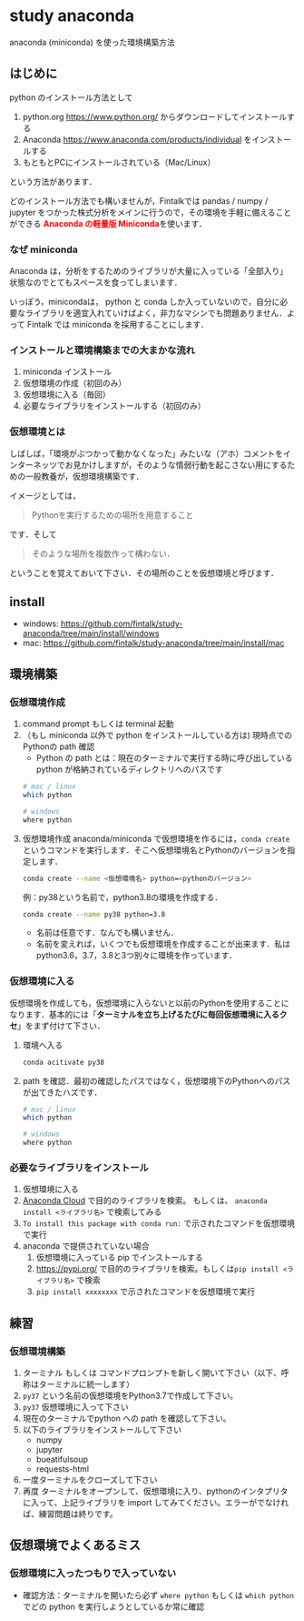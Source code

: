 # study anaconda
anaconda (miniconda) を使った環境構築方法

## はじめに

python のインストール方法として
1. python.org https://www.python.org/ からダウンロードしてインストールする
1. Anaconda https://www.anaconda.com/products/individual をインストールする
1. もともとPCにインストールされている（Mac/Linux）

という方法があります．

どのインストール方法でも構いませんが，Fintalkでは pandas / numpy / jupyter をつかった株式分析をメインに行うので，その環境を手軽に備えることができる <font color=red>**Anaconda の軽量版 Miniconda**</font>を使います．

### なぜ miniconda 

Anaconda は，分析をするためのライブラリが大量に入っている「全部入り」状態なのでとてもスペースを食ってしまいます．

いっぽう，minicondaは， python と conda しか入っていないので，自分に必要なライブラリを適宜入れていけばよく，非力なマシンでも問題ありません．よって Fintalk では miniconda を採用することにします．


### インストールと環境構築までの大まかな流れ

1. miniconda インストール
1. 仮想環境の作成（初回のみ）
1. 仮想環境に入る（毎回）
1. 必要なライブラリをインストールする（初回のみ）

### 仮想環境とは

しばしば，「環境がぶつかって動かなくなった」みたいな（アホ）コメントをインターネッツでお見かけしますが，そのような情弱行動を起こさない用にするための一般教養が，仮想環境構築です．

イメージとしては，

> Pythonを実行するための場所を用意すること

です．そして

> そのような場所を複数作って構わない．

ということを覚えておいて下さい．その場所のことを仮想環境と呼びます．

## install 

+ windows: https://github.com/fintalk/study-anaconda/tree/main/install/windows
+ mac: https://github.com/fintalk/study-anaconda/tree/main/install/mac

## 環境構築

### 仮想環境作成
1. command prompt もしくは terminal 起動
1. （もし miniconda 以外で python をインストールしている方は) 現時点でのPythonの path 確認
    + Python の path とは：現在のターミナルで実行する時に呼び出している python が格納されているディレクトリへのパスです
    ```bash
    # mac / linux 
    which python
    ```
    ```bash
    # windows 
    where python
    ``` 
1. 仮想環境作成
    anaconda/miniconda で仮想環境を作るには，`conda create` というコマンドを実行します．そこへ仮想環境名とPythonのバージョンを指定します．
    ```bash
    conda create --name <仮想環境名> python=<pythonのバージョン>
    ``` 
    例：py38という名前で，python3.8の環境を作成する．
    ```bash
    conda create --name py38 python=3.8
    ``` 
    + 名前は任意です．なんでも構いません．
    + 名前を変えれば，いくつでも仮想環境を作成することが出来ます．私は python3.6，3.7，3.8と3つ別々に環境を作っています．

### 仮想環境に入る
仮想環境を作成しても，仮想環境に入らないと以前のPythonを使用することになります．基本的には「**ターミナルを立ち上げるたびに毎回仮想環境に入るクセ**」をまず付けて下さい．    
1. 環境へ入る
    ```bash
    conda acitivate py38
    ```
1. path を確認．最初の確認したパスではなく，仮想環境下のPythonへのパスが出てきたハズです．
    ```bash
    # mac / linux 
    which python
    ```
    ```bash
    # windows 
    where python
    ``` 

### 必要なライブラリをインストール

1. 仮想環境に入る
1. [Anaconda Cloud](https://anaconda.org/) で目的のライブラリを検索。 もしくは、 ` anaconda install <ライブラリ名> ` で検索してみる
1. `To install this package with conda run:` で示されたコマンドを仮想環境で実行
1. anaconda で提供されていない場合
    1. 仮想環境に入っている pip でインストールする
    1. https://pypi.org/ で目的のライブラリを検索。もしくは`pip install <ライブラリ名>` で検索
    1. `pip install xxxxxxxx` で示されたコマンドを仮想環境で実行

## 練習

### 仮想環境構築
1. ターミナル もしくは コマンドプロンプトを新しく開いて下さい（以下、呼称はターミナルに統一します）
1. `py37` という名前の仮想環境をPython3.7で作成して下さい。
1. `py37` 仮想環境に入って下さい
1. 現在のターミナルでpython への path を確認して下さい。
1. 以下のライブラリをインストールして下さい
    + numpy 
    + jupyter
    + bueatifulsoup
    + requests-html
1. 一度ターミナルをクローズして下さい
1. 再度 ターミナルをオープンして、仮想環境に入り、pythonのインタプリタに入って、上記ライブラリを import してみてください。エラーがでなければ、練習問題は終りです。

## 仮想環境でよくあるミス

### 仮想環境に入ったつもりで入っていない
+ 確認方法：ターミナルを開いたら必ず `where python` もしくは `which python` でどの python を実行しようとしているか常に確認














